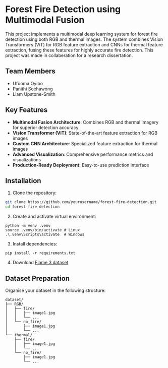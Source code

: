 # Forest Fire Detection using Multimodal Fusion

This project implements a multimodal deep learning system for forest fire detection using both RGB and thermal images. The system combines Vision Transformers (ViT) for RGB feature extraction and CNNs for thermal feature extraction, fusing these features for highly accurate fire detection.
This project was made in collaberation for a research dissertation.

## Team Members
-  Ufuoma Oyibo
- Panithi Seehawong
- Liam Upstone-Smith

## Key Features

- **Multimodal Fusion Architecture**: Combines RGB and thermal imagery for superior detection accuracy
- **Vision Transformer (ViT)**: State-of-the-art feature extraction for RGB images
- **Custom CNN Architecture**: Specialized feature extraction for thermal images
- **Advanced Visualization**: Comprehensive performance metrics and visualizations
- **Production-Ready Deployment**: Easy-to-use prediction interface

## Installation

1. Clone the repository:
```bash
git clone https://github.com/yourusername/forest-fire-detection.git
cd forest-fire-detection
```
2. Create and activate virtual environment:
```
python -m venv .venv
source .venv/bin/activate # Linux
.\.venv\Scripts\activate  # Windows
```
3. Install dependencies:
```
pip install -r requirements.txt
```
4. Download [Flame 3 dataset](https://www.kaggle.com/datasets/brycehopkins/flame-3-computer-vision-subset-sycan-marsh)

## Dataset Preparation
Organise your dataset in the following structure:
```
dataset/
├── RGB/
│   ├── fire/
│   │   ├── image1.jpg
│   │   └── ...
│   └── no_fire/
│       ├── image1.jpg
│       └── ...
└── thermal/
    ├── fire/
    │   ├── image1.jpg
    │   └── ...
    └── no_fire/
        ├── image1.jpg
        └── ...
```
